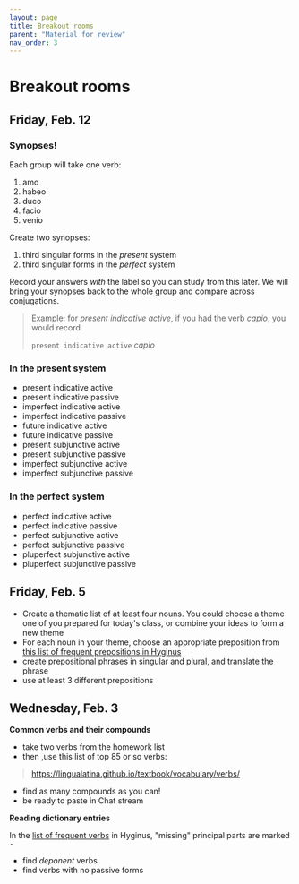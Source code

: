 ```yaml
---
layout: page
title: Breakout rooms
parent: "Material for review"
nav_order: 3
---
```


# Breakout rooms


## Friday, Feb. 12

### Synopses!

Each group will take one verb:

1. amo
2. habeo
3. duco
4. facio
5. venio

Create two synopses:  

1. third singular forms in the *present* system
2. third singular forms in the *perfect* system


Record your answers *with* the label so you can study from this later.  We will bring your synopses back to the whole group and compare across conjugations.

> Example:  for *present indicative active*, if you had the verb *capio*, you would record
>
> `present indicative active` *capio*


### In the present system

- present indicative active
- present indicative passive
- imperfect indicative active
- imperfect indicative passive
- future indicative active
- future indicative passive
- present subjunctive active
- present subjunctive passive
- imperfect subjunctive active
- imperfect subjunctive passive


### In the perfect system

- perfect indicative active
- perfect indicative passive
- perfect subjunctive active
- perfect subjunctive passive
- pluperfect subjunctive active
- pluperfect subjunctive passive








## Friday, Feb. 5

- Create a thematic list of at least four nouns.  You could choose a theme one of you prepared for today's class, or combine your ideas to form a new theme
- For each noun in your theme, choose an appropriate preposition from [this list of frequent prepositions in Hyginus](https://lingualatina.github.io/textbook/vocabulary/prepositions/)
- create prepositional phrases in singular and plural, and translate the phrase
- use at least 3 different prepositions


## Wednesday, Feb. 3

**Common verbs and their compounds**

- take two verbs from the homework list
- then ,use this list of top 85 or so verbs:

> <https://lingualatina.github.io/textbook/vocabulary/verbs/>

- find as many compounds as you can!
- be ready to paste in Chat stream


**Reading dictionary entries**

In the [list of frequent verbs](<https://lingualatina.github.io/textbook/vocabulary/verbs/>) in Hyginus, "missing" principal parts are marked `-`

- find *deponent* verbs
- find verbs with no passive forms

